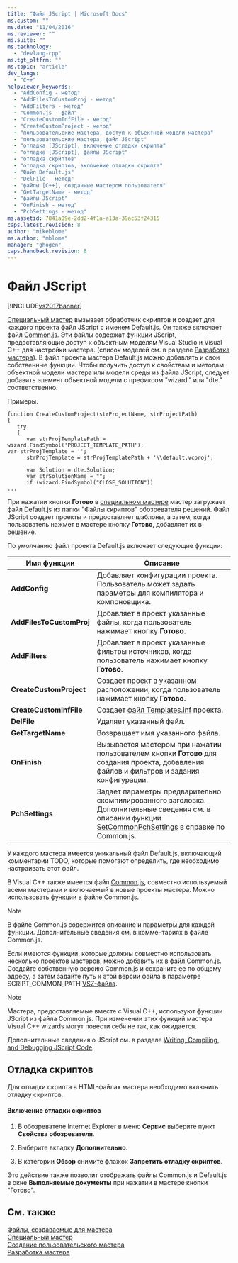 ```yaml
---
title: "Файл JScript | Microsoft Docs"
ms.custom: ""
ms.date: "11/04/2016"
ms.reviewer: ""
ms.suite: ""
ms.technology: 
  - "devlang-cpp"
ms.tgt_pltfrm: ""
ms.topic: "article"
dev_langs: 
  - "C++"
helpviewer_keywords: 
  - "AddConfig - метод"
  - "AddFilesToCustomProj - метод"
  - "AddFilters - метод"
  - "Common.js - файл"
  - "CreateCustomInfFile - метод"
  - "CreateCustomProject - метод"
  - "пользовательские мастера, доступ к объектной модели мастера"
  - "пользовательские мастера, файл JScript"
  - "отладка [JScript], включение отладки скрипта"
  - "отладка [JScript], файлы JScript"
  - "отладка скриптов"
  - "отладка скриптов, включение отладки скрипта"
  - "Файл Default.js"
  - "DelFile - метод"
  - "файлы [C++], созданные мастером пользователя"
  - "GetTargetName - метод"
  - "файлы JScript"
  - "OnFinish - метод"
  - "PchSettings - метод"
ms.assetid: 7841a09e-2dd2-4f1a-a13a-39ac53f24315
caps.latest.revision: 8
author: "mikeblome"
ms.author: "mblome"
manager: "ghogen"
caps.handback.revision: 8
---
```

# Файл JScript
[!INCLUDE[vs2017banner](../assembler/inline/includes/vs2017banner.md)]

[Специальный мастер](../ide/custom-wizard.md) вызывает обработчик скриптов и создает для каждого проекта файл JScript с именем Default.js.  Он также включает файл [Common.js](../ide/customizing-cpp-wizards-with-common-jscript-functions.md).  Эти файлы содержат функции JScript, предоставляющие доступ к объектным моделям Visual Studio и Visual C\+\+ для настройки мастера.  \(список моделей см. в разделе [Разработка мастера](../ide/designing-a-wizard.md)\). В файл проекта мастера Default.js можно добавлять и свои собственные функции.  Чтобы получить доступ к свойствам и методам объектной модели мастера или модели среды из файла JScript, следует добавить элемент объектной модели с префиксом "wizard." или "dte." соответственно.  
  
 Примеры.  
  
```  
function CreateCustomProject(strProjectName, strProjectPath)  
{  
   try  
   {  
      var strProjTemplatePath = wizard.FindSymbol('PROJECT_TEMPLATE_PATH');  
var strProjTemplate = '';  
      strProjTemplate = strProjTemplatePath + '\\default.vcproj';  
  
      var Solution = dte.Solution;  
      var strSolutionName = "";  
      if (wizard.FindSymbol("CLOSE_SOLUTION"))  
...  
```  
  
 При нажатии кнопки **Готово** в [специальном мастере](../ide/custom-wizard.md) мастер загружает файл Default.js из папки "Файлы скриптов" обозревателя решений.  Файл JScript создает проекты и предоставляет шаблоны, а затем, когда пользователь нажмет в мастере кнопку **Готово**, добавляет их в решение.  
  
 По умолчанию файл проекта Default.js включает следующие функции:  
  
|Имя функции|Описание|  
|-----------------|--------------|  
|**AddConfig**|Добавляет конфигурации проекта.  Пользователь может задать параметры для компилятора и компоновщика.|  
|**AddFilesToCustomProj**|Добавляет в проект указанные файлы, когда пользователь нажимает кнопку **Готово**.|  
|**AddFilters**|Добавляет в проект указанные фильтры источников, когда пользователь нажимает кнопку **Готово**.|  
|**CreateCustomProject**|Создает проект в указанном расположении, когда пользователь нажимает кнопку **Готово**.|  
|**CreateCustomInfFile**|Создает [файл Templates.inf](../Topic/Templates.inf%20File.md) проекта.|  
|**DelFile**|Удаляет указанный файл.|  
|**GetTargetName**|Возвращает имя указанного файла.|  
|**OnFinish**|Вызывается мастером при нажатии пользователем кнопки **Готово** для создания проекта, добавления файлов и фильтров и задания конфигурации.|  
|**PchSettings**|Задает параметры предварительно скомпилированного заголовка.  Дополнительные сведения см. в описании функции [SetCommonPchSettings](../ide/setcommonpchsettings.md) в справке по Common.js.|  
  
 У каждого мастера имеется уникальный файл Default.js, включающий комментарии TODO, которые помогают определить, где необходимо настраивать этот файл.  
  
 В Visual C\+\+ также имеется файл [Common.js](../ide/customizing-cpp-wizards-with-common-jscript-functions.md), совместно используемый всеми мастерами и включаемый в новые проекты мастера.  Можно использовать функции в файле Common.js.  
  
> [!NOTE]
>  В файле Common.js содержится описание и параметры для каждой функции.  Дополнительные сведения см. в комментариях в файле Common.js.  
  
 Если имеются функции, которые должны совместно использовать несколько проектов мастеров, можно добавить их в файл Common.js.  Создайте собственную версию Common.js и сохраните ее по общему адресу, а затем задайте путь к этой версии файла в параметре SCRIPT\_COMMON\_PATH [VSZ\-файла](../ide/dot-vsz-file-project-control.md).  
  
> [!NOTE]
>  Мастера, предоставляемые вместе с Visual C\+\+, используют функции JScript из файла Common.js.  При изменении этих функций мастера Visual C\+\+ wizards могут повести себя не так, как ожидается.  
  
 Дополнительные сведения о JScript см. в разделе [Writing, Compiling, and Debugging JScript Code](http://msdn.microsoft.com/ru-ru/13e57e7d-4867-4555-b9e4-fc24aa75e628).  
  
## Отладка скриптов  
 Для отладки скрипта в HTML\-файлах мастера необходимо включить отладку скриптов.  
  
#### Включение отладки скриптов  
  
1.  В обозревателе Internet Explorer в меню **Сервис** выберите пункт **Свойства обозревателя**.  
  
2.  Выберите вкладку **Дополнительно**.  
  
3.  В категории **Обзор** снимите флажок **Запретить отладку скриптов**.  
  
 Это действие также позволит отображать файлы Сommon.js и Default.js в окне **Выполняемые документы** при нажатии в мастере кнопки "Готово".  
  
## См. также  
 [Файлы, создаваемые для мастера](../ide/files-created-for-your-wizard.md)   
 [Специальный мастер](../ide/custom-wizard.md)   
 [Создание пользовательского мастера](../ide/creating-a-custom-wizard.md)   
 [Разработка мастера](../ide/designing-a-wizard.md)